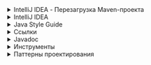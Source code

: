 <details><summary>IntelliJ IDEA - Перезагрузка Maven-проекта</summary>

```
1. mvn -U clean install
2. Нажать на всплывающем окне справа 'Maven' и затем нажать 'Круглые стрелки'
3. File -> Prefences -> Build, Execution, Deployment -> Build Tools -> Maven -> Repositories - Choose repoitory - Click Update
```

</details>

<details><summary>IntelliJ IDEA</summary>

* Плагины
  * [Java2PlantUML][github_Java2PlantUML] - отрисовка взаимодействия в Java
* Разное
  * [Горячие клавиши Windows][javarush_idea_hot_keys]

[github_Java2PlantUML]: https://github.com/juanmf/Java2PlantUML
[javarush_idea_hot_keys]: https://javarush.ru/groups/posts/615-idea-hot-keys

</details>

<details><summary>Java Style Guide</summary>

* [Google Java Style Guide (Eng)][javaguide_eng]
* [Google Java Style Guide (Rus)][javaguide_rus]
* [Google Java Style Guide (Rus)][javaguide_rus_skillbox]

[javaguide_eng]: https://google.github.io/styleguide/javaguide.html
[javaguide_rus]: https://habr.com/ru/post/112042/
[javaguide_rus_skillbox]: https://skillbox.ru/media/base/java_code_style_kak_pravilno_oformlyat_kod_java/

</details>

<details><summary>Ссылки</summary>

* [Справочник по Java Collections Framework][habr_237043]
* [Структуры данных в Java. Полезные методы вспомогательных классов][habr_476098]
* [Структуры данных в картинках. HashMap][habr_128017]
* [Структуры данных в картинках. LinkedHashMap][habr_129037]
* [Структуры данных в картинках. ArrayList][habr_128269]
* [Структуры данных в картинках. LinkedList][habr_127864]
* [Шпаргалка Java программиста 1: JPA и Hibernate в вопросах и ответах][habr_265061]
* [Шпаргалка Java программиста 2: Триста пятьдесят самых популярных не мобильных Java opensource проектов на github][habr_266821]
* [Шпаргалка Java программиста 3. Коллекции в Java (стандартные, guava, apache, trove, gs-collections и другие)][habr_256877]
* [Шпаргалка Java программиста 4. Java Stream API][habr_270383]
* [Шпаргалка Java-программиста 5. Двести пятьдесят русскоязычных обучающих видео докладов и лекций о Java][habr_272025]
* [Шпаргалка Java-программиста 6. Список полезных ссылок для Java программиста][habr_280784]
* [Шпаргалка Java программиста 7.1 Типовые задачи: Оптимальный путь преобразования InputStream в строку][habr_278233]
* [Шпаргалка Java программиста 7.2 Типовые задачи: Обход Map'ы, подсчет количества вхождений подстроки][habr_278313]
* [Шпаргалка Java программиста 8. Библиотеки для работы с Json (Gson, Fastjson, LoganSquare, Jackson, JsonPath и другие)][habr_280782]
* [Полезные и неизвестные возможности Java][habr_599603]

[habr_237043]: https://habr.com/ru/post/237043/
[habr_476098]: https://habr.com/ru/company/epam_systems/blog/476098/
[habr_128017]: https://habr.com/ru/post/128017/
[habr_129037]: https://habr.com/ru/post/129037/
[habr_128269]: https://habr.com/ru/post/128269/
[habr_127864]: https://habr.com/ru/post/127864/
[habr_265061]: https://habr.com/ru/post/265061/
[habr_266821]: https://habr.com/ru/post/266821/
[habr_256877]: https://habr.com/ru/company/luxoft/blog/256877/
[habr_270383]: https://habr.com/ru/company/luxoft/blog/270383/
[habr_272025]: https://habr.com/ru/company/luxoft/blog/272025/
[habr_280784]: https://habr.com/ru/company/luxoft/blog/280784/
[habr_278233]: https://habr.com/ru/company/luxoft/blog/278233/
[habr_278313]: https://habr.com/ru/company/luxoft/blog/278313/
[habr_280782]: https://habr.com/ru/company/luxoft/blog/280782/
[habr_599603]: https://habr.com/ru/post/599603/
</details>

<details><summary>Javadoc</summary>

* [Приложение к книге с описанием дескрипторов][github_javadoc]

[github_javadoc]: https://github.com/wapmorgan/java_for_beginners_book/blob/master/appendix_b.md

</details>

<details><summary>Инструменты</summary>

 * [Convert XML or JSON to Java Pojo Classes - Online][pojo_sodhanalibrary]

[pojo_sodhanalibrary]: http://pojo.sodhanalibrary.com/

</details>

<details><summary>Паттерны проектирования</summary>

 * [Шпаргалка по шаблонам проектирования][habr_210288]
 * [СТРУКТУРНЫЕ ПАТТЕРНЫ ПРОЕКТИРОВАНИЯ:][mediasoft_strukturnye_patterny] ДЛЯ КАКИХ ЗАДАЧ НУЖНЫ, ВИДЫ И ПРИМЕРЫ РЕАЛИЗАЦИИ
 * [ПОВЕДЕНЧЕСКИЕ ПАТТЕРНЫ ПРОЕКТИРОВАНИЯ:][mediasoft_povedencheskie_patterny] ДЛЯ КАКИХ ЗАДАЧ НУЖНЫ, ВИДЫ И ПРИМЕРЫ РЕАЛИЗАЦИИ
 * [ПОРОЖДАЮЩИЕ ПАТТЕРНЫ ПРОЕКТИРОВАНИЯ:][mediasoft_porozhdayushie_patterny] ДЛЯ КАКИХ ЗАДАЧ НУЖНЫ, ВИДЫ И ПРИМЕРЫ РЕАЛИЗАЦИИ
 * [Design Patterns][sourcemaking_design_patterns] - паттерны проектирования с примерами
 * [Паттерны — примеры из жизни][yapro_6428]

[yapro_6428]: https://yapro.ru/article/6428
[sourcemaking_design_patterns]: https://sourcemaking.com/design_patterns
[habr_210288]: https://habr.com/ru/post/210288/
[mediasoft_strukturnye_patterny]: https://academy.mediasoft.team/article/strukturnye-patterny-proektirovaniya-dlya-kakikh-zadach-nuzhny-vidy-i-primery-realizacii/
[mediasoft_povedencheskie_patterny]: https://academy.mediasoft.team/article/povedencheskie-patterny-proektirovaniya-dlya-kakikh-zadach-nuzhny-vidy-i-primery-realizacii/
[mediasoft_porozhdayushie_patterny]: https://academy.mediasoft.team/article/porozhdayushie-patterny-proektirovaniya-dlya-kakikh-zadach-nuzhny-vidy-i-primery-realizacii/

</details>
